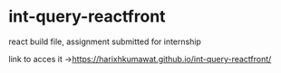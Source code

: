 # int-query-reactfront
react build file, assignment submitted for internship


link to acces it ->https://harixhkumawat.github.io/int-query-reactfront/
